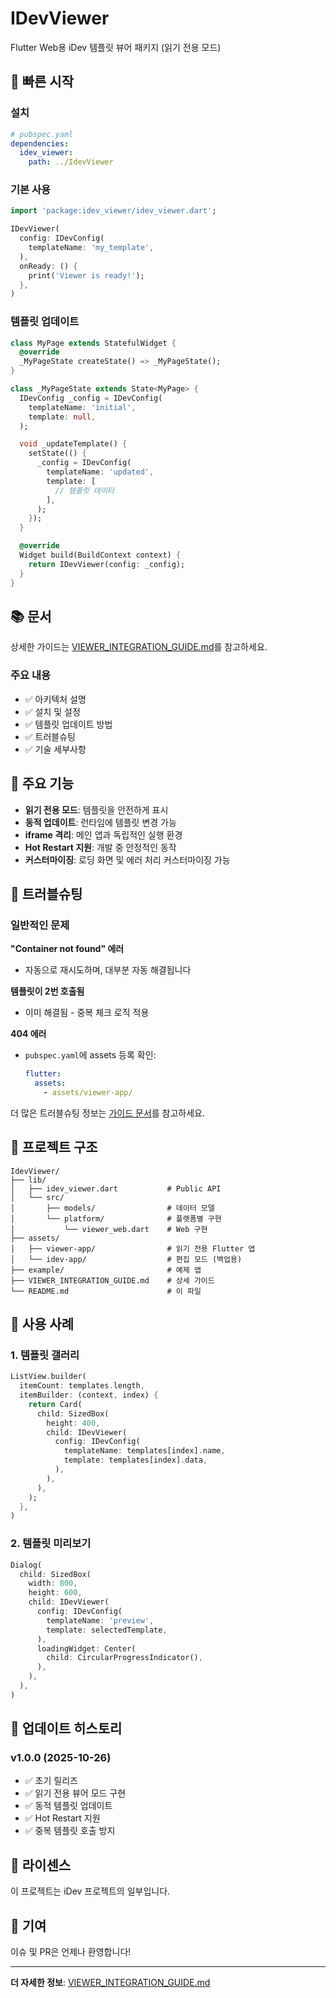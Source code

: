 # IDevViewer

Flutter Web용 iDev 템플릿 뷰어 패키지 (읽기 전용 모드)

## 🚀 빠른 시작

### 설치

```yaml
# pubspec.yaml
dependencies:
  idev_viewer:
    path: ../IdevViewer
```

### 기본 사용

```dart
import 'package:idev_viewer/idev_viewer.dart';

IDevViewer(
  config: IDevConfig(
    templateName: 'my_template',
  ),
  onReady: () {
    print('Viewer is ready!');
  },
)
```

### 템플릿 업데이트

```dart
class MyPage extends StatefulWidget {
  @override
  _MyPageState createState() => _MyPageState();
}

class _MyPageState extends State<MyPage> {
  IDevConfig _config = IDevConfig(
    templateName: 'initial',
    template: null,
  );

  void _updateTemplate() {
    setState(() {
      _config = IDevConfig(
        templateName: 'updated',
        template: [
          // 템플릿 데이터
        ],
      );
    });
  }

  @override
  Widget build(BuildContext context) {
    return IDevViewer(config: _config);
  }
}
```

## 📚 문서

상세한 가이드는 [VIEWER_INTEGRATION_GUIDE.md](./VIEWER_INTEGRATION_GUIDE.md)를 참고하세요.

### 주요 내용
- ✅ 아키텍처 설명
- ✅ 설치 및 설정
- ✅ 템플릿 업데이트 방법
- ✅ 트러블슈팅
- ✅ 기술 세부사항

## 🔧 주요 기능

- **읽기 전용 모드**: 템플릿을 안전하게 표시
- **동적 업데이트**: 런타임에 템플릿 변경 가능
- **iframe 격리**: 메인 앱과 독립적인 실행 환경
- **Hot Restart 지원**: 개발 중 안정적인 동작
- **커스터마이징**: 로딩 화면 및 에러 처리 커스터마이징 가능

## 🐛 트러블슈팅

### 일반적인 문제

**"Container not found" 에러**
- 자동으로 재시도하며, 대부분 자동 해결됩니다

**템플릿이 2번 호출됨**
- 이미 해결됨 - 중복 체크 로직 적용

**404 에러**
- `pubspec.yaml`에 assets 등록 확인:
  ```yaml
  flutter:
    assets:
      - assets/viewer-app/
  ```

더 많은 트러블슈팅 정보는 [가이드 문서](./VIEWER_INTEGRATION_GUIDE.md#트러블슈팅)를 참고하세요.

## 📂 프로젝트 구조

```
IdevViewer/
├── lib/
│   ├── idev_viewer.dart           # Public API
│   └── src/
│       ├── models/                # 데이터 모델
│       └── platform/              # 플랫폼별 구현
│           └── viewer_web.dart    # Web 구현
├── assets/
│   ├── viewer-app/                # 읽기 전용 Flutter 앱
│   └── idev-app/                  # 편집 모드 (백업용)
├── example/                       # 예제 앱
├── VIEWER_INTEGRATION_GUIDE.md    # 상세 가이드
└── README.md                      # 이 파일
```

## 🎯 사용 사례

### 1. 템플릿 갤러리
```dart
ListView.builder(
  itemCount: templates.length,
  itemBuilder: (context, index) {
    return Card(
      child: SizedBox(
        height: 400,
        child: IDevViewer(
          config: IDevConfig(
            templateName: templates[index].name,
            template: templates[index].data,
          ),
        ),
      ),
    );
  },
)
```

### 2. 템플릿 미리보기
```dart
Dialog(
  child: SizedBox(
    width: 800,
    height: 600,
    child: IDevViewer(
      config: IDevConfig(
        templateName: 'preview',
        template: selectedTemplate,
      ),
      loadingWidget: Center(
        child: CircularProgressIndicator(),
      ),
    ),
  ),
)
```

## 🔄 업데이트 히스토리

### v1.0.0 (2025-10-26)
- ✅ 초기 릴리즈
- ✅ 읽기 전용 뷰어 모드 구현
- ✅ 동적 템플릿 업데이트
- ✅ Hot Restart 지원
- ✅ 중복 템플릿 호출 방지

## 📝 라이센스

이 프로젝트는 iDev 프로젝트의 일부입니다.

## 🤝 기여

이슈 및 PR은 언제나 환영합니다!

---

**더 자세한 정보**: [VIEWER_INTEGRATION_GUIDE.md](./VIEWER_INTEGRATION_GUIDE.md)
